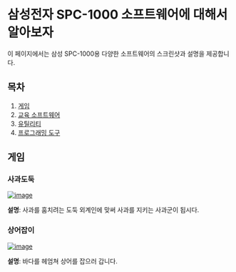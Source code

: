 # 삼성전자 SPC-1000 소프트웨어에 대해서 알아보자

이 페이지에서는 삼성 SPC-1000용 다양한 소프트웨어의 스크린샷과 설명을 제공합니다.

## 목차
1. [게임](#게임)
2. [교육 소프트웨어](#교육-소프트웨어)
3. [유틸리티](#유틸리티)
4. [프로그래밍 도구](#프로그래밍-도구)

## 게임

### 사과도둑
[![image](https://github.com/user-attachments/assets/649d7d58-e8e7-4736-adc2-0692b646a0e2)](https://retro-1000.github.io?tape=APPLE%20THIEF.tap)

**설명**: 사과를 훔치려는 도둑 외계인에 맞써 사과를 지키는 사과군이 됩시다.

### 상어잡이
[![image](https://github.com/user-attachments/assets/009c2d0a-69eb-41a3-b26b-093dee56dbe2)](https://retro-1000.github.io?tape=sharkkiller.tap)

**설명**: 바다를 헤엄쳐 상어를 잡으러 갑니다.
